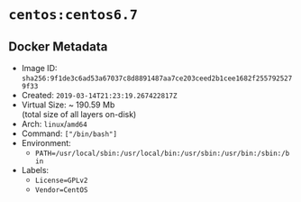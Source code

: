 # `centos:centos6.7`

## Docker Metadata

- Image ID: `sha256:9f1de3c6ad53a67037c8d8891487aa7ce203ceed2b1cee1682f2557925279f33`
- Created: `2019-03-14T21:23:19.267422817Z`
- Virtual Size: ~ 190.59 Mb  
  (total size of all layers on-disk)
- Arch: `linux`/`amd64`
- Command: `["/bin/bash"]`
- Environment:
  - `PATH=/usr/local/sbin:/usr/local/bin:/usr/sbin:/usr/bin:/sbin:/bin`
- Labels:
  - `License=GPLv2`
  - `Vendor=CentOS`
